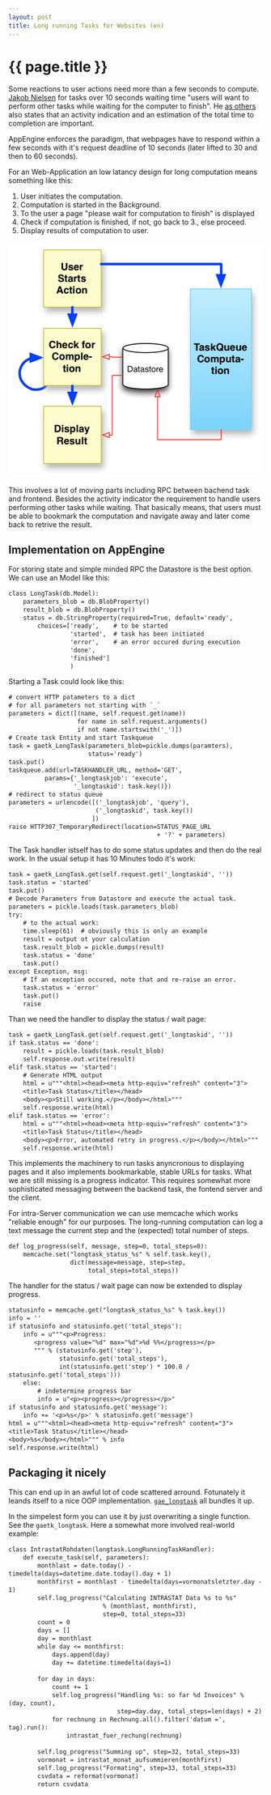 ```yaml
---
layout: post
title: Long running Tasks for Websites (en)
---
```


{{ page.title }}
================

Some reactions to user actions need more than a few seconds to compute. [Jakob Nielsen][1] for tasks over 10 seconds waiting time "users will want to perform other tasks while waiting for the computer to finish". He [as others][2] also states that an activity indication and an estimation of the total time to completion are important.

AppEngine enforces the paradigm, that webpages have to respond within a few seconds with it's request deadline of 10 seconds (later lifted to 30 and then to 60 seconds).

For an Web-Application an low latancy design for long computation means something like this:

1. User initiates the computation.
2. Computation is started in the Background.
3. To the user a page "please wait for computation to finish" is displayed
4. Check if computation is finished, if not, go back to 3., else proceed.
5. Display results of computation to user.

<img src="/images/2012-02-04-long_tasks.png">

This involves a lot of moving parts including RPC between bachend task and frontend.  Besides the activity indicator the requirement to handle users performing other tasks while waiting. That basically means, that users must be able to bookmark the computation and navigate away and later come back to retrive the result.

Implementation on AppEngine
---------------------------

For storing state and simple minded RPC the Datastore is the best option. We can use an Model like this:

    class LongTask(db.Model):
        parameters_blob = db.BlobProperty()
        result_blob = db.BlobProperty()
        status = db.StringProperty(required=True, default='ready',
            choices=['ready',    # to be started
                     'started',  # task has been initiated 
                     'error',    # an error occured during execution
                     'done', 
                     'finished']
                     )

Starting a Task could look like this:

    # convert HTTP patameters to a dict
    # for all parameters not starting with `_`
    parameters = dict([(name, self.request.get(name)) 
                       for name in self.request.arguments()
                       if not name.startswith('_')])
    # Create task Entity and start Taskqueue
    task = gaetk_LongTask(parameters_blob=pickle.dumps(paramters),
                          status='ready')
    task.put()
    taskqueue.add(url=TASKHANDLER_URL, method='GET',
              params={'_longtaskjob': 'execute', 
                      '_longtaskid': task.key()})
    # redirect to status queue
    parameters = urlencode([('_longtaskjob', 'query'),
                            ('_longtaskid', task.key())
                           ])
    raise HTTP307_TemporaryRedirect(location=STATUS_PAGE_URL
                                             + '?' + parameters)


The Task handler istself has to do some status updates and then do the real work. In the usual setup it has 10 Minutes todo it's work:

    task = gaetk_LongTask.get(self.request.get('_longtaskid', ''))
    task.status = 'started'
    task.put()
    # Decode Parameters from Datastore and execute the actual task.
    parameters = pickle.loads(task.parameters_blob)
    try:
        # to the actual work:
        time.sleep(61)  # obviously this is only an example
        result = output ot your calculation
        task.result_blob = pickle.dumps(result)
        task.status = 'done'
        task.put()
    except Exception, msg:
        # If an exception occured, note that and re-raise an error.
        task.status = 'error'
        task.put()
        raise


Than we need the handler to display the status / wait page:

    task = gaetk_LongTask.get(self.request.get('_longtaskid', ''))
    if task.status == 'done':
        result = pickle.loads(task.result_blob)
        self.response.out.write(result)
    elif task.status == 'started':
        # Generate HTML output
        html = u"""<html><head><meta http-equiv="refresh" content="3">
        <title>Task Status</title></head>
        <body><p>Still working.</p></body></html>"""
        self.response.write(html)
    elif task.status == 'error':
        html = u"""<html><head><meta http-equiv="refresh" content="3">
        <title>Task Status</title></head>
        <body><p>Error, automated retry in progress.</p></body></html>"""
        self.response.write(html)


This implements the machinery to run tasks anyncronous to displaying pages and it also implements bookmarkable, stable URLs for tasks. What we are still missing is a progress indicator. This requires somewhat more sophisticated messaging between the backend task, the fontend server and the client.

For intra-Server communication we can use memcache which works "reliable enough" for our purposes. The long-running computation can log a text message the current step and the (expected) total number of steps. 

    def log_progress(self, message, step=0, total_steps=0):
        memcache.set("longtask_status_%s" % self.task.key(),
                     dict(message=message, step=step,
                          total_steps=total_steps))

The handler for the status / wait page can now be extended to display progress.

    statusinfo = memcache.get("longtask_status_%s" % task.key())
    info = ''
    if statusinfo and statusinfo.get('total_steps'):
        info = u"""<p>Progress:
           <progress value="%d" max="%d">%d %%</progress></p>
           """ % (statusinfo.get('step'),
                  statusinfo.get('total_steps'),
                  int(statusinfo.get('step') * 100.0 / statusinfo.get('total_steps')))
        else:
            # indetermine progress bar
            info = u"<p><progress></progress></p>"
    if statusinfo and statusinfo.get('message'):
        info += '<p>%s</p>' % statusinfo.get('message')
    html = u"""<html><head><meta http-equiv="refresh" content="3">
    <title>Task Status</title></head>
    <body>%s</body></html>""" % info
    self.response.write(html)


Packaging it nicely
-------------------

This can end up in an awful lot of code scattered arround. Fotunately it leands itself to a nice OOP implementation. [`gae_longtask`][3] all bundles it up. 

In the simpelest form you can use it by just overwriting a single function. See the `gaetk_longtask`. Here a somewhat more involved real-world example:

    class IntrastatRohdaten(longtask.LongRunningTaskHandler):
        def execute_task(self, parameters):
            monthlast = date.today() - timedelta(days=datetime.date.today().day + 1)
            monthfirst = monthlast - timedelta(days=vormonatsletzter.day - 1)
            self.log_progress("Calculating INTRASTAT Data %s to %s"
                              % (monthlast, monthfirst),
                              step=0, total_steps=33)
            count = 0
            days = []
            day = monthlast
            while day <= monthfirst:
                days.append(day)
                day += datetime.timedelta(days=1)

            for day in days:
                count += 1
                self.log_progress("Handling %s: so far %d Invoices" % (day, count),
                                  step=day.day, total_steps=len(days) + 2)
                for rechnung in Rechnung.all().filter('datum =', tag).run():
                    intrastat_fuer_rechung(rechnung)

            self.log_progress("Summing up", step=32, total_steps=33)
            vormonat = intrastat_monat_aufsummieren(monthfirst)
            self.log_progress("Formating", step=33, total_steps=33)
            csvdata = reformat(vormonat)
            return csvdata
    


[1]: http://www.useit.com/papers/responsetime.html
[2]: http://www.asktog.com/basics/firstPrinciples.html
[3]: https://github.com/mdornseif/gaetk_longtask